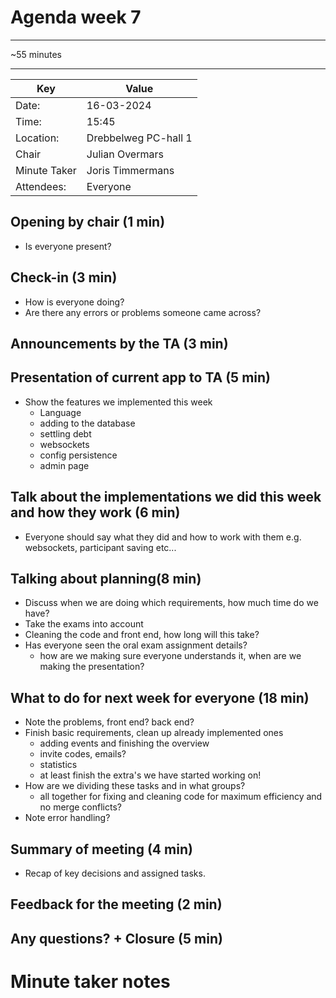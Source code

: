 # Agenda week 7

---

~55 minutes

---
| Key | Value                |
| --- |----------------------|
| Date: | 16-03-2024           |
| Time: | 15:45                |
| Location: | Drebbelweg PC-hall 1 |
| Chair | Julian Overmars      |
| Minute Taker | Joris Timmermans     |
| Attendees: | Everyone             |

## Opening by chair (1 min)
- Is everyone present?

## Check-in (3 min)
- How is everyone doing?
- Are there any errors or problems someone came across?

## Announcements by the TA (3 min)
## Presentation of current app to TA (5 min)
- Show the features we implemented this week
  - Language
  - adding to the database
  - settling debt
  - websockets
  - config persistence
  - admin page
## Talk about the implementations we did this week and how they work (6 min)
- Everyone should say what they did and how to work with them e.g. websockets, participant saving etc...
## Talking about planning(8 min)
- Discuss when we are doing which requirements, how much time do we have?
- Take the exams into account
- Cleaning the code and front end, how long will this take?
- Has everyone seen the oral exam assignment details?
  - how are we making sure everyone understands it, when are we making the presentation?
## What to do for next week for everyone (18 min)
- Note the problems, front end? back end?
- Finish basic requirements, clean up already implemented ones
  - adding events and finishing the overview
  - invite codes, emails?
  - statistics
  - at least finish the extra's we have started working on!
- How are we dividing these tasks and in what groups? 
  - all together for fixing and cleaning code for maximum efficiency and no merge conflicts?
- Note error handling?

## Summary of meeting (4 min)
- Recap of key decisions and assigned tasks.
## Feedback for the meeting (2 min)
## Any questions? + Closure (5 min)
# Minute taker notes
